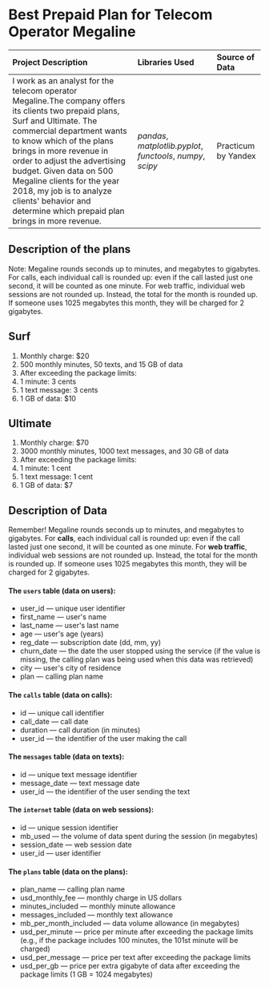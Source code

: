 # Best Prepaid Plan for Telecom Operator Megaline


| Project Description | Libraries Used | Source of Data |
| :---------------------- | :---------------------- | :---------------------- | 
| I work as an analyst for the telecom operator Megaline.The company offers its clients two prepaid plans, Surf and Ultimate. The commercial department wants to know which of the plans brings in more revenue in order to adjust the advertising budget. Given data on 500 Megaline clients for the year 2018, my job is to analyze clients' behavior and determine which prepaid plan brings in more revenue. | *pandas*, *matplotlib.pyplot*, *functools*, *numpy*, *scipy* | Practicum by Yandex |


## Description of the plans

Note: Megaline rounds seconds up to minutes, and megabytes to gigabytes. For calls, each individual call is rounded up: even if the call lasted just one second, it will be counted as one minute. For web traffic, individual web sessions are not rounded up. Instead, the total for the month is rounded up. If someone uses 1025 megabytes this month, they will be charged for 2 gigabytes.

## Surf

1. Monthly charge: $20
2. 500 monthly minutes, 50 texts, and 15 GB of data
3. After exceeding the package limits:
  1. 1 minute: 3 cents
  2. 1 text message: 3 cents
  3. 1 GB of data: $10
  
## Ultimate

1. Monthly charge: $70
2. 3000 monthly minutes, 1000 text messages, and 30 GB of data
3. After exceeding the package limits:
  1. 1 minute: 1 cent
  2. 1 text message: 1 cent
  3. 1 GB of data: $7


## Description of Data

Remember! Megaline rounds seconds up to minutes, and megabytes to gigabytes. For **calls**, each individual call is rounded up: even if the call lasted just one second, it will be counted as one minute. For **web traffic**, individual web sessions are not rounded up. Instead, the total for the month is rounded up. If someone uses 1025 megabytes this month, they will be charged for 2 gigabytes.

#### The `users` table (data on users):

- user_id — unique user identifier
- first_name — user's name
- last_name — user's last name
- age — user's age (years)
- reg_date — subscription date (dd, mm, yy)
- churn_date — the date the user stopped using the service (if the value is missing, the calling plan was being used when this data was retrieved)
- city — user's city of residence
- plan — calling plan name

#### The `calls` table (data on calls):

- id — unique call identifier
- call_date — call date
- duration — call duration (in minutes)
- user_id — the identifier of the user making the call

#### The `messages` table (data on texts):

- id — unique text message identifier
- message_date — text message date
- user_id — the identifier of the user sending the text

#### The `internet` table (data on web sessions):
- id — unique session identifier
- mb_used — the volume of data spent during the session (in megabytes)
- session_date — web session date
- user_id — user identifier

#### The `plans` table (data on the plans):

- plan_name — calling plan name
- usd_monthly_fee — monthly charge in US dollars
- minutes_included — monthly minute allowance
- messages_included — monthly text allowance
- mb_per_month_included — data volume allowance (in megabytes)
- usd_per_minute — price per minute after exceeding the package limits (e.g., if the package includes 100 minutes, the 101st minute will be charged)
- usd_per_message — price per text after exceeding the package limits
- usd_per_gb — price per extra gigabyte of data after exceeding the package limits (1 GB = 1024 megabytes)
